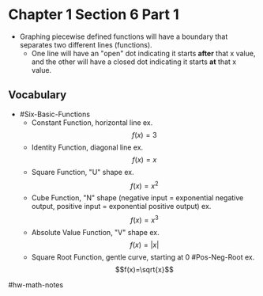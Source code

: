 # Chapter 1 Section 6 Part 1
- Graphing piecewise defined functions will have a boundary that separates two different lines (functions).
    - One line will have an "open" dot indicating it starts **after** that x value, and the other will have a closed dot indicating it starts **at** that x value.

## Vocabulary
- #Six-Basic-Functions
    - Constant Function, horizontal line ex. $$f(x) = 3$$
    - Identity Function, diagonal line ex. $$f(x)=x$$
    - Square Function, "U" shape ex. $$f(x)=x^2$$
    - Cube Function, "N" shape (negative input = exponential negative output, positive input = exponential positive output) ex. $$f(x)=x^3$$
    - Absolute Value Function, "V" shape ex. $$f(x)=|x|$$
    - Square Root Function, gentle curve, starting at 0 #Pos-Neg-Root ex. $$f(x)=\sqrt{x}$$


#hw-math-notes

